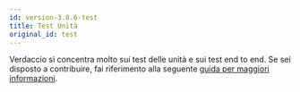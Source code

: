 ```yaml
---
id: version-3.8.6-test
title: Test Unità
original_id: test
---
```


Verdaccio si concentra molto sui test delle unità e sui test end to end. Se sei disposto a contribuire, fai riferimento alla seguente [guida per maggiori informazioni](https://github.com/verdaccio/verdaccio/wiki/Developing-new-tests).